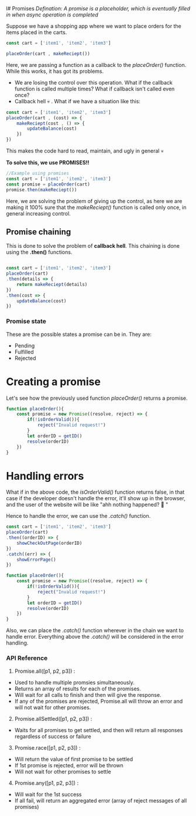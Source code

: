 l# Promises
_Defination: A promise is a placeholder, which is eventually filled in when async operation is completed_

Suppose we have a shopping app where we want to place orders for the items placed in the carts.

```js
const cart = ['item1', 'item2', 'item3']

placeOrder(cart , makeReciept())
```
Here, we are passing a function as a callback to the _placeOrder()_ function. While this works, it has got its problems.
- We are losing the control over this operation. What if the callback function is called multiple times? What if callback isn't called even once?
- Callback hell :skull: . What if we have a situation like this:
```js
const cart = ['item1', 'item2', 'item3']
placeOrder(cart , (cost) => {
    makeReciept(cost , () => {
        updateBalance(cost)
    })
})
``` 
This makes the code hard to read, maintain, and ugly in general :skull:

**To solve this, we use PROMISES!!**

```js
//Example using promises
const cart = ['item1', 'item2', 'item3']
const promise = placeOrder(cart)
promise.then(makeReciept())
```
Here, we are solving the problem of giving up the control, as here we are making it 100% sure that the _makeReciept()_ function is called only once, in general increasing control.

## Promise chaining
This is done to solve the problem of **callback hell**. This chaining is done using the **.then()** functions.

```js

const cart = ['item1', 'item2', 'item3']
placeOrder(cart)
.then(details => {
    return makeReciept(details)
})
.then(cost => {
    updateBalance(cost)
})
```
### Promise state
These are the possible states a promise can be in. They are:
- Pending
- Fulfilled
- Rejected

# Creating a promise
Let's see how the previously used function _placeOrder()_ returns a promise.

```js
function placeOrder(){
    const promise = new Promise((resolve, reject) => {
        if(!isOrderValid()){
            reject("Invalid request!")
        }
        let orderID = getID()
        resolve(orderID)
    })
}
```

# Handling errors
What if in the above code, the _isOrderValid()_ function returns false, in that case if the developer doesn't handle the error, it'll show up in the browser, and the user of the website will be like "ahh nothing happened? :thinking: "

Hence to handle the error, we can use the _.catch()_ function.

```js
const cart = ['item1', 'item2', 'item3']
placeOrder(cart)
.then((orderID) => {
    showCheckOutPage(orderID)
})
.catch((err) => {
    showErrorPage()
})

function placeOrder(){
    const promise = new Promise((resolve, reject) => {
        if(!isOrderValid()){
            reject("Invalid request!")
        }
        let orderID = getID()
        resolve(orderID)
    })
}

```

Also, we can place the _.catch()_ function wherever in the chain we want to handle error. Everything above the _.catch()_ will be considered in the error handling.


### API Reference
1) Promise.all([p1, p2, p3]) :

- Used to handle multiple promsies simultaneously.
- Returns an array of results for each of the promises.
- Will wait for all calls to finish and then will give the response.
- If any of the promises are rejected, Promise.all will throw an error and will not wait for other promises.
2) Promise.allSettled([p1, p2, p3]) :

- Waits for all promises to get settled, and then will return all responses regardless of success or failure
3) Promise.race([p1, p2, p3]) :

- Will return the value of first promise to be settled
- If 1st promise is rejected, error will be thrown
- Will not wait for other promises to settle
4) Promise.any([p1, p2, p3]) :

- Will wait for the 1st success
- If all fail, will return an aggregated error (array of reject messages of all promises)

